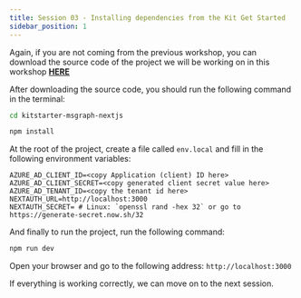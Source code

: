 ```yaml
---
title: Session 03 - Installing dependencies from the Kit Get Started
sidebar_position: 1
---
```


Again, if you are not coming from the previous workshop, you can download the source code of the project we will be working on in this workshop **[HERE](https://github.com/glaucia86/kitstarter-msgraph-nextjs)**

After downloading the source code, you should run the following command in the terminal:

```bash
cd kitstarter-msgraph-nextjs
```

```bash
npm install
```

At the root of the project, create a file called `env.local` and fill in the following environment variables:

```env
AZURE_AD_CLIENT_ID=<copy Application (client) ID here>
AZURE_AD_CLIENT_SECRET=<copy generated client secret value here>
AZURE_AD_TENANT_ID=<copy the tenant id here>
NEXTAUTH_URL=http://localhost:3000
NEXTAUTH_SECRET= # Linux: `openssl rand -hex 32` or go to https://generate-secret.now.sh/32
```

And finally to run the project, run the following command:

```bash
npm run dev
```

Open your browser and go to the following address: `http://localhost:3000`

If everything is working correctly, we can move on to the next session.

